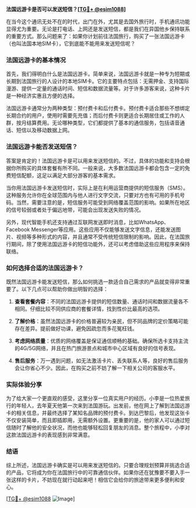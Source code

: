 **法国远游卡是否可以发送短信？[[TG💪+ @esim1088](https://t.me/s/esim1088)]**

在当今这个通讯无处不在的时代，出门在外，尤其是去国外旅行时，手机通讯功能显得尤为重要。无论是打电话、上网还是发送短信，都是我们在异国他乡保持联系的重要方式。那么问题来了：如果你计划前往法国旅行，购买了一张法国远游卡（也叫法国本地SIM卡），它到底能不能用来发送短信呢？

### 法国远游卡的基本情况

首先，我们得明白什么是法国远游卡。简单来说，法国远游卡就是一种专为短期或长期到法国旅行的人设计的本地SIM卡。它的主要特点包括：无需押金、支持国际漫游、提供一定量的通话时间、短信和数据流量等。对于许多游客来说，这种卡片是一种经济实惠且方便的选择。

法国远游卡通常分为两种类型：预付费卡和后付费卡。预付费卡适合那些不想绑定长期合约的用户，使用时需要先充值；而后付费卡则更适合长期居住或工作的人群，按月结算费用。无论哪种类型，它们都提供了基本的通信服务，包括语音通话、短信以及移动数据上网。

### 法国远游卡能否发送短信？

答案是肯定的！法国远游卡是可以用来发送短信的。不过，具体的功能和支持会根据你所购买的具体套餐有所不同。一般来说，大多数法国远游卡都会包含一定的免费短信配额，这足以满足大部分游客的基本需求。

当你用法国远游卡发送短信时，实际上是在利用运营商提供的短信服务（SMS）。这种服务允许你在全球范围内与他人进行文字交流，只要对方也有可用的手机号码。当然，需要注意的是，短信服务可能受到网络覆盖范围的影响。如果所在地区的信号较弱或者处于偏远地带，可能会出现发送失败的情况。

另外，现代智能手机还支持通过互联网发送即时消息，比如WhatsApp、Facebook Messenger等应用。这些应用不仅能够发送文字信息，还能发送图片、视频等多种形式的内容，并且通常不受传统短信限制的影响。因此，在法国旅行期间，除了使用法国远游卡的短信功能外，还可以考虑借助这些应用程序来保持联络。

### 如何选择合适的法国远游卡？

既然法国远游卡能发送短信，那么如何挑选一款适合自己需求的产品就变得非常重要了。以下几点可以帮助你做出明智的选择：

1. **查看套餐内容**：不同的法国远游卡提供的短信数量、通话时间和数据流量各不相同。仔细比较不同供应商的套餐详情，找到性价比最高的选项。
   
2. **了解价格**：虽然法国远游卡的价格普遍较为亲民，但不同品牌的定价策略可能存在差异。提前做好功课，避免因疏忽而多花冤枉钱。

3. **考虑网络质量**：优质的网络覆盖是保证通信顺畅的基础。确保所选卡支持主流的4G/5G网络，并且在热门旅游景点和城市中心区域有良好的信号表现。

4. **售后服务**：万一遇到问题，如无法激活卡片、丢失联系人等，良好的售后服务会让你省心不少。因此，在购买之前不妨了解一下相关公司的客服水平。

### 实际体验分享

为了给大家一个更直观的感受，这里分享一位真实用户的经历。小李是一位热爱旅行的年轻人，去年夏天他第一次来到法国游玩。出发前，他在网上了解到法国远游卡的相关信息，并最终选择了某知名品牌的预付费卡。到达巴黎后，他发现这张卡不仅安装简单，而且即插即用，无需额外设置。更重要的是，他的家人可以通过短信随时了解他的安全状况，而他也能够轻松回复朋友的消息。整个旅程中，小李对这款法国远游卡的表现感到非常满意。

### 结语

综上所述，法国远游卡确实是可以用来发送短信的。只要合理规划预算并挑选合适的产品，它将成为你在法国旅行中的可靠通信伙伴。如果你还在犹豫要不要入手一张这样的卡片，不妨现在就行动起来吧！相信它会给你的旅途带来更多便利和安心。

[[TG💪+ @esim1088](https://t.me/s/esim1088) ![Image](https://i.postimg.cc/4NQfJmqS/Snipaste-2025-05-13-00-14-12.png)]